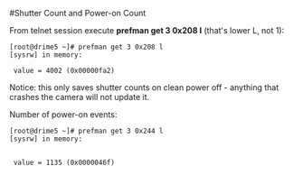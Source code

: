 #Shutter Count and Power-on Count

From telnet session execute **prefman get 3 0x208 l** (that's lower L, not 1):
```
[root@drime5 ~]# prefman get 3 0x208 l
[sysrw] in memory: 

 value = 4002 (0x00000fa2) 
```
Notice: this only saves shutter counts on clean power off - anything that crashes the camera will not update it.

Number of power-on events:
```
[root@drime5 ~]# prefman get 3 0x244 l               
[sysrw] in memory: 


 value = 1135 (0x0000046f) 
```
